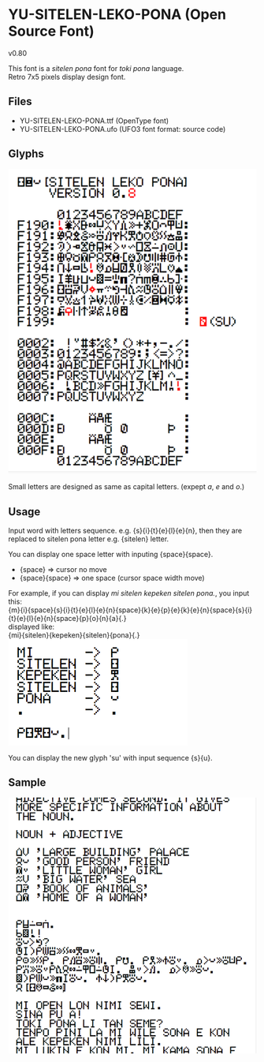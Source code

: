 # YU-SITELEN-LEKO-PONA (Open Source Font)

v0.80  

This font is a *sitelen pona* font for *toki pona* language.  
Retro 7x5 pixels display design font. 


## Files
* YU-SITELEN-LEKO-PONA.ttf (OpenType font)
* YU-SITELEN-LEKO-PONA.ufo (UFO3 font format: source code)

## Glyphs

![glyphs](./images/glyphs.png)

Small letters are designed as same as capital letters. (expept *a*, *e* and *o*.)


## Usage

Input word with letters sequence. e.g. {s}{i}{t}{e}{l}{e}{n}, then they are replaced to sitelen pona letter e.g. {sitelen} letter.

You can display one space letter with inputing {space}{space}.  
* {space} => cursor no move  
* {space}{space} => one space (cursor space width move)  

For example, if you can display *mi sitelen kepeken sitelen pona.*, you input this:  
{m}{i}{space}{s}{i}{t}{e}{l}{e}{n}{space}{k}{e}{p}{e}{k}{e}{n}{space}{s}{i}{t}{e}{l}{e}{n}{space}{p}{o}{n}{a}{.}  
displayed like:  
{mi}{sitelen}{kepeken}{sitelen}{pona}{.}  
![example](./images/example.png)


You can display the new glyph 'su' with input sequence {s}{u}.  

## Sample

![sample](./images/sample.png)

